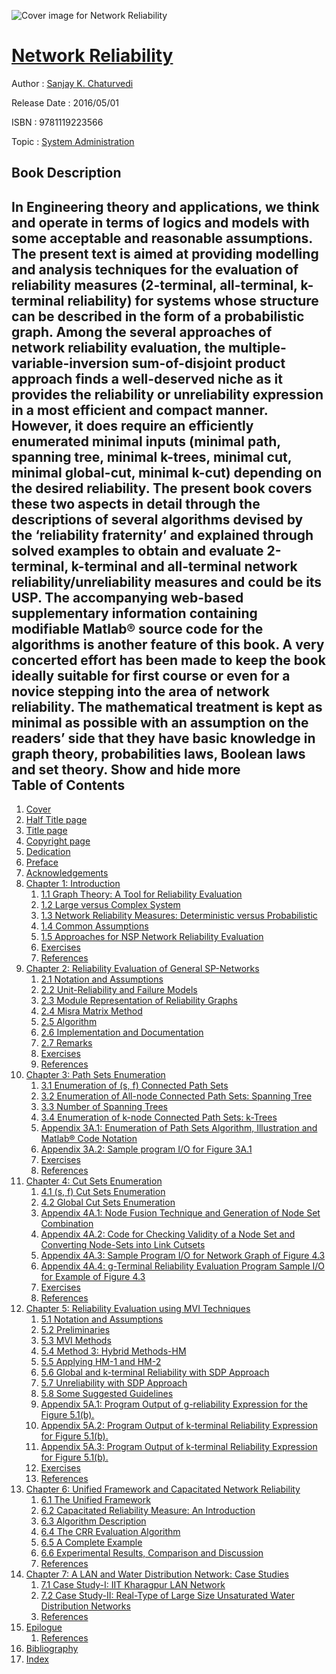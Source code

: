 ![Cover image for Network Reliability](https://imgdetail.ebookreading.net/cover/cover/system_admin/EB9781119223566.jpg)

[Network Reliability](https://ebookreading.net/view/book/Network+Reliability-EB9781119223566_1.html "Network Reliability")
====================================================================================================================

Author : [Sanjay K. Chaturvedi](https://ebookreading.net/search/author/Sanjay+K.+Chaturvedi)

Release Date : 2016/05/01

ISBN : 9781119223566

Topic : [System Administration](https://ebookreading.net/search/category/system-administration)

Book Description
-----------------

 In Engineering theory and applications, we think and operate in terms of logics and models with some acceptable and reasonable assumptions. The present text is aimed at providing modelling and analysis techniques for the evaluation of reliability measures (2-terminal, all-terminal, k-terminal reliability) for systems whose structure can be described in the form of a probabilistic graph. Among the several approaches of network reliability evaluation, the multiple-variable-inversion sum-of-disjoint product approach finds a well-deserved niche as it provides the reliability or unreliability expression in a most efficient and compact manner. However, it does require an efficiently enumerated minimal inputs (minimal path, spanning tree, minimal k-trees, minimal cut, minimal global-cut, minimal k-cut) depending on the desired reliability. The present book covers these two aspects in detail through the descriptions of several algorithms devised by the ‘reliability fraternity’ and explained through solved examples to obtain and evaluate 2-terminal, k-terminal and all-terminal network reliability/unreliability measures and could be its USP. The accompanying web-based supplementary information containing modifiable Matlab® source code for the algorithms is another feature of this book.
A very concerted effort has been made to keep the book ideally suitable for first course or even for a novice stepping into the area of network reliability. The mathematical treatment is kept as minimal as possible with an assumption on the readers’ side that they have basic knowledge in graph theory, probabilities laws, Boolean laws and set theory.
        Show and hide more                
Table of Contents
-----------------

1. [Cover](https://ebookreading.net/view/book/Network+Reliability-EB9781119223566_1.html)
1. [Half Title page](https://ebookreading.net/view/book/Network+Reliability-EB9781119223566_3.html)
1. [Title page](https://ebookreading.net/view/book/Network+Reliability-EB9781119223566_5.html)
1. [Copyright page](https://ebookreading.net/view/book/Network+Reliability-EB9781119223566_6.html)
1. [Dedication](https://ebookreading.net/view/book/Network+Reliability-EB9781119223566_7.html)
1. [Preface](https://ebookreading.net/view/book/Network+Reliability-EB9781119223566_8.html)
1. [Acknowledgements](https://ebookreading.net/view/book/Network+Reliability-EB9781119223566_9.html)
1. [Chapter 1: Introduction](https://ebookreading.net/view/book/Network+Reliability-EB9781119223566_10.html)
    1. [1.1 Graph Theory: A Tool for Reliability Evaluation](https://ebookreading.net/view/book/Network+Reliability-EB9781119223566_10.html#c01-s1)
    1. [1.2 Large versus Complex System](https://ebookreading.net/view/book/Network+Reliability-EB9781119223566_10.html#c01-s2)
    1. [1.3 Network Reliability Measures: Deterministic versus Probabilistic](https://ebookreading.net/view/book/Network+Reliability-EB9781119223566_10.html#c01-s3)
    1. [1.4 Common Assumptions](https://ebookreading.net/view/book/Network+Reliability-EB9781119223566_10.html#c01-s4)
    1. [1.5 Approaches for NSP Network Reliability Evaluation](https://ebookreading.net/view/book/Network+Reliability-EB9781119223566_10.html#c01-s5)
    1. [Exercises](https://ebookreading.net/view/book/Network+Reliability-EB9781119223566_10.html#c01-s6)
    1. [References](https://ebookreading.net/view/book/Network+Reliability-EB9781119223566_10.html#c01-s7)
1. [Chapter 2: Reliability Evaluation of General SP-Networks](https://ebookreading.net/view/book/Network+Reliability-EB9781119223566_11.html)
    1. [2.1 Notation and Assumptions](https://ebookreading.net/view/book/Network+Reliability-EB9781119223566_11.html#c02-s1)
    1. [2.2 Unit-Reliability and Failure Models](https://ebookreading.net/view/book/Network+Reliability-EB9781119223566_11.html#c02-s2)
    1. [2.3 Module Representation of Reliability Graphs](https://ebookreading.net/view/book/Network+Reliability-EB9781119223566_11.html#c02-s3)
    1. [2.4 Misra Matrix Method](https://ebookreading.net/view/book/Network+Reliability-EB9781119223566_11.html#c02-s4)
    1. [2.5 Algorithm](https://ebookreading.net/view/book/Network+Reliability-EB9781119223566_11.html#c02-s5)
    1. [2.6 Implementation and Documentation](https://ebookreading.net/view/book/Network+Reliability-EB9781119223566_11.html#c02-s6)
    1. [2.7 Remarks](https://ebookreading.net/view/book/Network+Reliability-EB9781119223566_11.html#c02-s7)
    1. [Exercises](https://ebookreading.net/view/book/Network+Reliability-EB9781119223566_11.html#c02-s8)
    1. [References](https://ebookreading.net/view/book/Network+Reliability-EB9781119223566_11.html#c02-s9)
1. [Chapter 3: Path Sets Enumeration](https://ebookreading.net/view/book/Network+Reliability-EB9781119223566_12.html)
    1. [3.1 Enumeration of (s, f) Connected Path Sets](https://ebookreading.net/view/book/Network+Reliability-EB9781119223566_12.html#c03-s1)
    1. [3.2 Enumeration of All-node Connected Path Sets: Spanning Tree](https://ebookreading.net/view/book/Network+Reliability-EB9781119223566_12.html#c03-s2)
    1. [3.3 Number of Spanning Trees](https://ebookreading.net/view/book/Network+Reliability-EB9781119223566_12.html#c03-s3)
    1. [3.4 Enumeration of k-node Connected Path Sets: k-Trees](https://ebookreading.net/view/book/Network+Reliability-EB9781119223566_12.html#c03-s4)
    1. [Appendix 3A.1: Enumeration of Path Sets Algorithm, Illustration and Matlab® Code Notation](https://ebookreading.net/view/book/Network+Reliability-EB9781119223566_12.html#c03-s5)
    1. [Appendix 3A.2: Sample program I/O for Figure 3A.1](https://ebookreading.net/view/book/Network+Reliability-EB9781119223566_12.html#c03-s6)
    1. [Exercises](https://ebookreading.net/view/book/Network+Reliability-EB9781119223566_12.html#c03-s7)
    1. [References](https://ebookreading.net/view/book/Network+Reliability-EB9781119223566_12.html#c03-s8)
1. [Chapter 4: Cut Sets Enumeration](https://ebookreading.net/view/book/Network+Reliability-EB9781119223566_13.html)
    1. [4.1 (s, f) Cut Sets Enumeration](https://ebookreading.net/view/book/Network+Reliability-EB9781119223566_13.html#c04-s1)
    1. [4.2 Global Cut Sets Enumeration](https://ebookreading.net/view/book/Network+Reliability-EB9781119223566_13.html#c04-s2)
    1. [Appendix 4A.1: Node Fusion Technique and Generation of Node Set Combination](https://ebookreading.net/view/book/Network+Reliability-EB9781119223566_13.html#c04-s3)
    1. [Appendix 4A.2: Code for Checking Validity of a Node Set and Converting Node-Sets into Link Cutsets](https://ebookreading.net/view/book/Network+Reliability-EB9781119223566_13.html#c04-s4)
    1. [Appendix 4A.3: Sample Program I/O for Network Graph of Figure 4.3](https://ebookreading.net/view/book/Network+Reliability-EB9781119223566_13.html#c04-s5)
    1. [Appendix 4A.4: g-Terminal Reliability Evaluation Program Sample I/O for Example of Figure 4.3](https://ebookreading.net/view/book/Network+Reliability-EB9781119223566_13.html#c04-s6)
    1. [Exercises](https://ebookreading.net/view/book/Network+Reliability-EB9781119223566_13.html#c04-s7)
    1. [References](https://ebookreading.net/view/book/Network+Reliability-EB9781119223566_13.html#c04-s8)
1. [Chapter 5: Reliability Evaluation using MVI Techniques](https://ebookreading.net/view/book/Network+Reliability-EB9781119223566_14.html)
    1. [5.1 Notation and Assumptions](https://ebookreading.net/view/book/Network+Reliability-EB9781119223566_14.html#c05-s1)
    1. [5.2 Preliminaries](https://ebookreading.net/view/book/Network+Reliability-EB9781119223566_14.html#c05-s2)
    1. [5.3 MVI Methods](https://ebookreading.net/view/book/Network+Reliability-EB9781119223566_14.html#c05-s3)
    1. [5.4 Method 3: Hybrid Methods-HM](https://ebookreading.net/view/book/Network+Reliability-EB9781119223566_14.html#c05-s4)
    1. [5.5 Applying HM-1 and HM-2](https://ebookreading.net/view/book/Network+Reliability-EB9781119223566_14.html#c05-s5)
    1. [5.6 Global and k-terminal Reliability with SDP Approach](https://ebookreading.net/view/book/Network+Reliability-EB9781119223566_14.html#c05-s6)
    1. [5.7 Unreliability with SDP Approach](https://ebookreading.net/view/book/Network+Reliability-EB9781119223566_14.html#c05-s7)
    1. [5.8 Some Suggested Guidelines](https://ebookreading.net/view/book/Network+Reliability-EB9781119223566_14.html#c05-s8)
    1. [Appendix 5A.1: Program Output of g-reliability Expression for the Figure 5.1(b).](https://ebookreading.net/view/book/Network+Reliability-EB9781119223566_14.html#c05-s9)
    1. [Appendix 5A.2: Program Output of k-terminal Reliability Expression for Figure 5.1(b).](https://ebookreading.net/view/book/Network+Reliability-EB9781119223566_14.html#c05-s10)
    1. [Appendix 5A.3: Program Output of k-terminal Reliability Expression for Figure 5.1(b).](https://ebookreading.net/view/book/Network+Reliability-EB9781119223566_14.html#c05-s11)
    1. [Exercises](https://ebookreading.net/view/book/Network+Reliability-EB9781119223566_14.html#c05-s12)
    1. [References](https://ebookreading.net/view/book/Network+Reliability-EB9781119223566_14.html#c05-s13)
1. [Chapter 6: Unified Framework and Capacitated Network Reliability](https://ebookreading.net/view/book/Network+Reliability-EB9781119223566_15.html)
    1. [6.1 The Unified Framework](https://ebookreading.net/view/book/Network+Reliability-EB9781119223566_15.html#c06-s1)
    1. [6.2 Capacitated Reliability Measure: An Introduction](https://ebookreading.net/view/book/Network+Reliability-EB9781119223566_15.html#c06-s2)
    1. [6.3 Algorithm Description](https://ebookreading.net/view/book/Network+Reliability-EB9781119223566_15.html#c06-s3)
    1. [6.4 The CRR Evaluation Algorithm](https://ebookreading.net/view/book/Network+Reliability-EB9781119223566_15.html#c06-s4)
    1. [6.5 A Complete Example](https://ebookreading.net/view/book/Network+Reliability-EB9781119223566_15.html#c06-s5)
    1. [6.6 Experimental Results, Comparison and Discussion](https://ebookreading.net/view/book/Network+Reliability-EB9781119223566_15.html#c06-s6)
    1. [References](https://ebookreading.net/view/book/Network+Reliability-EB9781119223566_15.html#c06-s7)
1. [Chapter 7: A LAN and Water Distribution Network: Case Studies](https://ebookreading.net/view/book/Network+Reliability-EB9781119223566_16.html)
    1. [7.1 Case Study-I: IIT Kharagpur LAN Network](https://ebookreading.net/view/book/Network+Reliability-EB9781119223566_16.html#c07-s1)
    1. [7.2 Case Study-II: Real-Type of Large Size Unsaturated Water Distribution Networks](https://ebookreading.net/view/book/Network+Reliability-EB9781119223566_16.html#c07-s2)
    1. [References](https://ebookreading.net/view/book/Network+Reliability-EB9781119223566_16.html#c07-s3)
1. [Epilogue](https://ebookreading.net/view/book/Network+Reliability-EB9781119223566_17.html)
    1. [References](https://ebookreading.net/view/book/Network+Reliability-EB9781119223566_17.html#epi-s1)
1. [Bibliography](https://ebookreading.net/view/book/Network+Reliability-EB9781119223566_18.html)
1. [Index](https://ebookreading.net/view/book/Network+Reliability-EB9781119223566_19.html)
